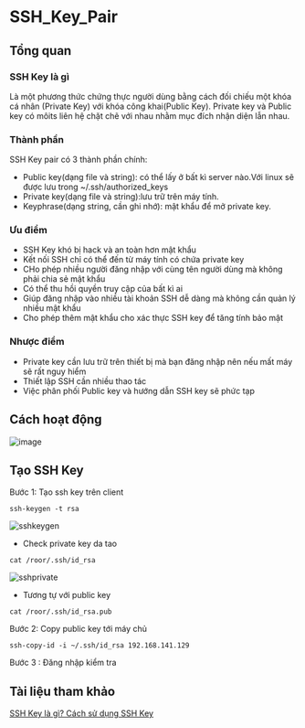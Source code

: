 # SSH_Key_Pair
## Tổng quan
### SSH Key là gì
Là một phương thức chứng thực người dùng bằng cách đối chiếu một khóa cá nhân (Private Key) với khóa công khai(Public Key). Private key và Public key có môits liên hệ chặt chẽ với nhau nhằm mục đích nhận diện lẫn nhau.
### Thành phần
SSH Key pair có 3 thành phần chính:
* Public key(dạng file và string): có thể lấy ở bất kì server nào.Với linux sẽ được lưu trong  ~/.ssh/authorized_keys
* Private key(dạng file và string):lưu trữ trên máy tính.
* Keyphrase(dạng string, cần ghi nhớ): mật khẩu để mở private key.
### Ưu điểm
* SSH Key khó bị hack và an toàn hơn mật khẩu
* Kết nối SSH chỉ có thể đến từ máy tính có chứa private key
* CHo phép nhiều người đăng nhập với cùng tên người dùng mà không phải chia sẻ mật khẩu
* Có thể thu hồi quyền truy cập của bất kì ai
* Giúp đăng nhập vào nhiều tài khoản SSH dễ dàng mà không cần quản lý nhiều mật khẩu
* Cho phép thêm mật khẩu cho xác thực SSH key để tăng tính bảo mật
### Nhược điểm
* Private key cần lưu trữ trên thiết bị mà bạn đăng nhập nên nếu mất máy sẽ rất nguy hiểm
* Thiết lập SSH cần nhiều thao tác
* Việc phân phối Public key và hướng dẫn SSH key sẽ phức tạp
## Cách hoạt động
![image](https://nhanhoa.com/uploads/attach/1624070125_ssh-key-la-gi-3.png)
## Tạo SSH Key
Bước 1: Tạo ssh key trên client
```
ssh-keygen -t rsa
```
![sshkeygen](https://i.imgur.com/eDI7Hh4.png)

 * Check private key da tao
 ```
 cat /roor/.ssh/id_rsa
 ```
![sshprivate](https://i.imgur.com/Kekzn4n.png)
* Tương tự với public key
 ```
 cat /roor/.ssh/id_rsa.pub
 ```
Bước 2: Copy public key tới máy chủ
  ```
  ssh-copy-id -i ~/.ssh/id_rsa 192.168.141.129
  ```
Bước 3 : Đăng nhập kiểm tra
## Tài liệu tham khảo
[SSH Key là gì? Cách sử dụng SSH Key](https://wiki.tino.org/ssh-key-la-gi/)
